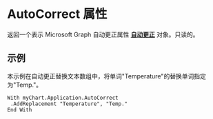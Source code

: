 
# AutoCorrect 属性

返回一个表示 Microsoft Graph 自动更正属性 **[自动更正](68fa11da-e28f-53cd-3d50-a1f19d261a02.md)** 对象。只读的。


## 示例

本示例在自动更正替换文本数组中，将单词"Temperature"的替换单词指定为"Temp."。


```
With myChart.Application.AutoCorrect 
 .AddReplacement "Temperature", "Temp." 
End With
```

